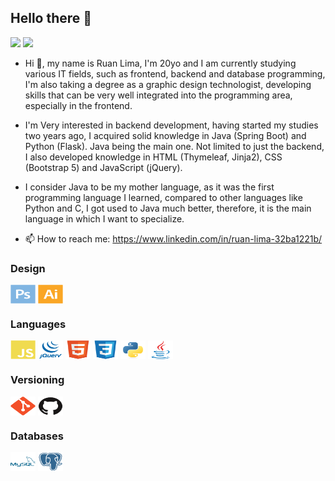 
## Hello there 👋


<div>
  <img height="180em" src="https://github-readme-stats-sigma-five.vercel.app/api?username=Ruan12419&show_icons=true&theme=default&include_all_commits=true&count_private=true"/>
  <img height="180em" src="https://github-readme-stats-sigma-five.vercel.app/api/top-langs/?username=Ruan12419&layout=compact"/>
</div>

<!---
Ruan12419/Ruan12419 is a ✨ special ✨ repository because its `README.md` (this file) appears on your GitHub profile.
You can click the Preview link to take a look at your changes.
--->

- Hi 👋, my name is Ruan Lima, I'm 20yo and I am currently studying various IT fields, such as frontend, backend and database programming, I'm also taking a degree as a graphic design technologist, developing skills that can be very well integrated into the programming area, especially in the frontend.


- I'm Very interested in backend development, having started my studies two years ago, I acquired solid knowledge in Java (Spring Boot) and Python (Flask). Java being the main one.
Not limited to just the backend, I also developed knowledge in HTML (Thymeleaf, Jinja2), CSS (Bootstrap 5) and JavaScript (jQuery).

- I consider Java to be my mother language, as it was the first programming language I learned, compared to other languages like Python and C, I got used to Java much better, therefore, it is the main language in which I want to specialize.


- 📫 How to reach me: https://www.linkedin.com/in/ruan-lima-32ba1221b/




### Design

<div style="display: inline_block">
  <img align="center" alt="photoshop" height="30" width="40" src="https://raw.githubusercontent.com/devicons/devicon/master/icons/photoshop/photoshop-plain.svg">
  <img align="center" alt="illustrator" height="30" width="40" src="https://raw.githubusercontent.com/devicons/devicon/master/icons/illustrator/illustrator-plain.svg">


### Languages

<div style="display: inline_block">
  <img align="center" alt="javascript" height="30" width="40" src="https://raw.githubusercontent.com/devicons/devicon/master/icons/javascript/javascript-plain.svg">
  <img align="center" alt="jquery" height="30" width="40" src="https://raw.githubusercontent.com/devicons/devicon/master/icons/jquery/jquery-plain-wordmark.svg">
  <img align="center" alt="html5" height="30" width="40" src="https://raw.githubusercontent.com/devicons/devicon/master/icons/html5/html5-original.svg">
  <img align="center" alt="css" height="30" width="40" src="https://raw.githubusercontent.com/devicons/devicon/master/icons/css3/css3-original.svg">
  <img align="center" alt="python" height="30" width="40" src="https://raw.githubusercontent.com/devicons/devicon/master/icons/python/python-original.svg">
  <img align="center" alt="java" height="30" width="40" src="https://raw.githubusercontent.com/devicons/devicon/master/icons/java/java-original.svg">
</div>

### Versioning

<div style="display: inline_block">
  <img align="center" alt="git" height="30" width="40" src="https://raw.githubusercontent.com/devicons/devicon/master/icons/git/git-original.svg">
  <img align="center" alt="github" height="30" width="40" src="https://raw.githubusercontent.com/devicons/devicon/master/icons/github/github-original.svg">

### Databases

<div style="display: inline_block">
  <img align="center" alt="mysql" height="30" width="40" src="https://raw.githubusercontent.com/devicons/devicon/master/icons/mysql/mysql-plain-wordmark.svg">
  <img align="center" alt="postgresql" height="30" width="40" src="https://raw.githubusercontent.com/devicons/devicon/55609aa5bd817ff167afce0d965585c92040787a/icons/postgresql/postgresql-plain.svg">

